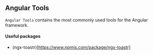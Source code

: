 ## Angular Tools
`Angular Tools` contains the most commonly used tools for the Angular framework.

#### Useful packages
- (ngx-toastr)[https://www.npmjs.com/package/ngx-toastr]
